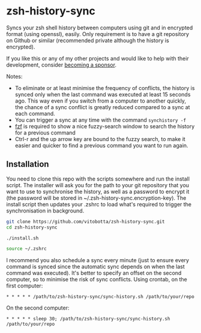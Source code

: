 # zsh-history-sync

Syncs your zsh shell history between computers using git and in encrypted format (using openssl), easily. Only requirement is to have a git repository on Github or similar (recommended private although the history is encrypted).

If you like this or any of my other projects and would like to help with their development, consider [becoming a sponsor](https://github.com/sponsors/vitobotta).

Notes:
- To eliminate or at least minimise the frequency of conflicts, the history is synced only when the last command was executed at least 15 seconds ago. This way even if you switch from a computer to another quickly, the chance of a sync conflict is greatly reduced compared to a sync at each command.
- You can trigger a sync at any time with the command `synchistory -f`
- [fzf](https://github.com/junegunn/fzf) is required to show a nice fuzzy-search window to search the history for a previous command
- Ctrl-r and the up arrow key are bound to the fuzzy search, to make it easier and quicker to find a previous command you want to run again.

## Installation

You need to clone this repo with the scripts somewhere and run the install script. The installer will ask you for the path to your git repository that you want to use to synchronise the history, as well as a password to encrypt it (the password will be stored in ~/.zsh-history-sync.encryption-key). The install script then updates your .zshrc to load what's required to trigger the synchronisation in background.

```bash
git clone https://github.com/vitobotta/zsh-history-sync.git
cd zsh-history-sync

./install.sh

source ~/.zshrc
```

I recommend you also schedule a sync every minute (just to ensure every command is synced since the automatic sync depends on when the last command was executed). It's better to specify an offset on the second computer, so to minimise the risk of sync conflicts. Using crontab, on the first computer:

```
* * * * * /path/to/zsh-history-sync/sync-history.sh /path/to/your/repo
```

On the second computer:

```
* * * * * sleep 30; /path/to/zsh-history-sync/sync-history.sh /path/to/your/repo
```





